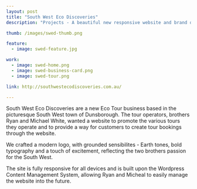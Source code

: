 ```yaml
---
layout: post
title: "South West Eco Discoveries"
description: "Projects - A beautiful new responsive website and brand design for South West Eco Discoveries"

thumb: /images/swed-thumb.png

feature:
  - image: swed-feature.jpg

work:
  - image: swed-home.png
  - image: swed-business-card.png
  - image: swed-tour.png

link: http://southwestecodiscoveries.com.au/

---
```


South West Eco Discoveries are a new Eco Tour business based in the picturesque South West town of Dunsborough. The tour operators, brothers Ryan and Michael White, wanted a website to promote the various tours they operate and to provide a way for customers to create tour bookings through the website.

We crafted a modern logo, with grounded sensibilites - Earth tones, bold typography and a touch of excitement, reflecting the two brothers passion for the South West.

The site is fully responsive for all devices and is built upon the Wordpress Content Management System, allowing Ryan and Micheal to easily manage the website into the future.
